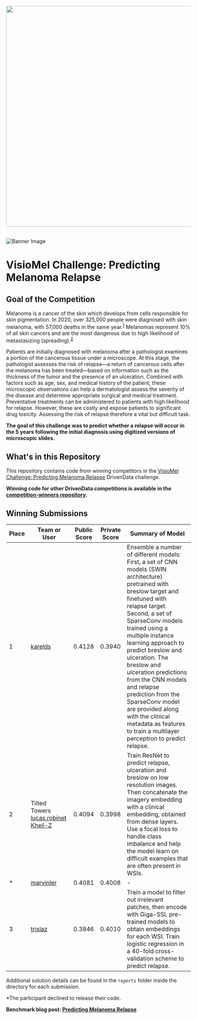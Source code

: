 [<img src='https://s3.amazonaws.com/drivendata-public-assets/logo-white-blue.png' width='600'>](https://www.drivendata.org/)
<br><br>

![Banner Image](https://drivendata-public-assets.s3.amazonaws.com/visiomel_banner_img.jpeg)


# VisioMel Challenge: Predicting Melanoma Relapse

## Goal of the Competition

Melanoma is a cancer of the skin which develops from cells responsible for skin pigmentation. In 2020, over 325,000 people were diagnosed with skin melanoma, with 57,000 deaths in the same year.<sup>[1](https://jamanetwork.com/journals/jamadermatology/article-abstract/2790344#:~:text=Malignant%20melanomas%20(hereafter%20melanoma)%20account,skinned%20populations%20of%20European%20ancestry)</sup> Melanomas represent 10% of all skin cancers and are the most dangerous due to high likelihood of metastasizing (spreading).<sup>[2](https://www.sfpathol.org/actions-data-challenge-2022-23-francais.html)</sup>

Patients are initially diagnosed with melanoma after a pathologist examines a portion of the cancerous tissue under a microscope. At this stage, the pathologist assesses the risk of relapse—a return of cancerous cells after the melanoma has been treated—based on information such as the thickness of the tumor and the presence of an ulceration. Combined with factors such as age, sex, and medical history of the patient, these microscopic observations can help a dermatologist assess the severity of the disease and determine appropriate surgical and medical treatment. Preventative treatments can be administered to patients with high likelihood for relapse. However, these are costly and expose patients to significant drug toxicity. Assessing the risk of relapse therefore a vital but difficult task.

**The goal of this challenge was to predict whether a relapse will occur in the 5 years following the initial diagnosis using digitized versions of microscopic slides.**

## What's in this Repository

This repository contains code from winning competitors in the [VisioMel Challenge: Predicting Melanoma Relapse](https://www.drivendata.org/competitions/148/visiomel-melanoma/) DrivenData challenge.

**Winning code for other DrivenData competitions is available in the [competition-winners repository](https://github.com/drivendataorg/competition-winners).**

## Winning Submissions

| Place | Team or User                                              | Public Score | Private Score | Summary of Model |
| ---   | ---                                                       | ---          | ---           | --- |
| 1     | [karelds](https://www.drivendata.org/users/karelds/)      | 0.4128 | 0.3940 | Ensemble a number of different models: First, a set of CNN models (SWIN architecture) pretrained with breslow target and finetuned with relapse target. Second, a set of SparseConv models trained using a multiple instance learning approach to predict breslow and ulceration. The breslow and ulceration predictions from the CNN models and relapse prediction from the SparseConv model are provided along with the clinical metadata as features to train a multilayer perceptron to predict relapse. |
| 2     | Tilted Towers [lucas.robinet](https://www.drivendata.org/users/lucas.robinet/) [Kheil-Z](https://www.drivendata.org/users/Kheil-Z/) | 0.4094 | 0.3998 | Train ResNet to predict relapse, ulceration and breslow on low resolution images. Then concatenate the imagery embedding with a clinical embedding, obtained from dense layers. Use a focal loss to handle class imbalance and help the model learn on difficult examples that are often present in WSIs. |
| *    | [marvinler](https://www.drivendata.org/users/marvinler/)   | 0.4081 | 0.4008 | - |
| 3     | [trislaz](https://www.drivendata.org/users/trislaz/)      | 0.3846 | 0.4010 | Train a model to filter out irrelevant patches, then encode with Giga-SSL pre-trained models to obtain embeddings for each WSI. Train logistic regression in a 40-fold cross-validation scheme to predict relapse. |

Additional solution details can be found in the `reports` folder inside the directory for each submission.

*The participant declined to release their code.

**Benchmark blog post: [Predicting Melanoma Relapse](https://drivendata.co/blog/visiomel-melanoma-benchmark)**
